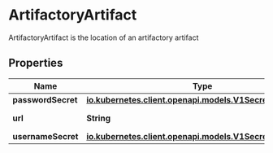 

# ArtifactoryArtifact

ArtifactoryArtifact is the location of an artifactory artifact
## Properties

Name | Type | Description | Notes
------------ | ------------- | ------------- | -------------
**passwordSecret** | [**io.kubernetes.client.openapi.models.V1SecretKeySelector**](io.kubernetes.client.openapi.models.V1SecretKeySelector.md) |  |  [optional]
**url** | **String** | URL of the artifact | 
**usernameSecret** | [**io.kubernetes.client.openapi.models.V1SecretKeySelector**](io.kubernetes.client.openapi.models.V1SecretKeySelector.md) |  |  [optional]



